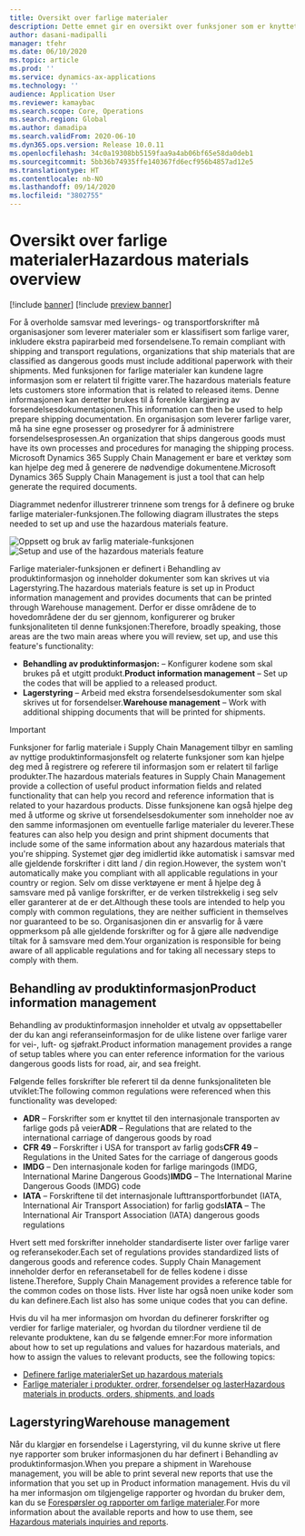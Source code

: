```yaml
---
title: Oversikt over farlige materialer
description: Dette emnet gir en oversikt over funksjoner som er knyttet til håndtering og dokumentasjon av farlige materialer under produktinformasjonsbehandling og lagerstyring.
author: dasani-madipalli
manager: tfehr
ms.date: 06/10/2020
ms.topic: article
ms.prod: ''
ms.service: dynamics-ax-applications
ms.technology: ''
audience: Application User
ms.reviewer: kamaybac
ms.search.scope: Core, Operations
ms.search.region: Global
ms.author: damadipa
ms.search.validFrom: 2020-06-10
ms.dyn365.ops.version: Release 10.0.11
ms.openlocfilehash: 34c0a19308bb5159faa9a4ab06bf65e58da0deb1
ms.sourcegitcommit: 5bb36b74935ffe140367fd6ecf956b4857ad12e5
ms.translationtype: HT
ms.contentlocale: nb-NO
ms.lasthandoff: 09/14/2020
ms.locfileid: "3802755"
---
```

# <a name="hazardous-materials-overview"></a><span data-ttu-id="9f58b-103">Oversikt over farlige materialer</span><span class="sxs-lookup"><span data-stu-id="9f58b-103">Hazardous materials overview</span></span>

[!include [banner](../includes/banner.md)]
[!include [preview banner](../includes/preview-banner.md)]

<span data-ttu-id="9f58b-104">For å overholde samsvar med leverings- og transportforskrifter må organisasjoner som leverer materialer som er klassifisert som farlige varer, inkludere ekstra papirarbeid med forsendelsene.</span><span class="sxs-lookup"><span data-stu-id="9f58b-104">To remain compliant with shipping and transport regulations, organizations that ship materials that are classified as dangerous goods must include additional paperwork with their shipments.</span></span> <span data-ttu-id="9f58b-105">Med funksjonen for farlige materialer kan kundene lagre informasjon som er relatert til frigitte varer.</span><span class="sxs-lookup"><span data-stu-id="9f58b-105">The hazardous materials feature lets customers store information that is related to released items.</span></span> <span data-ttu-id="9f58b-106">Denne informasjonen kan deretter brukes til å forenkle klargjøring av forsendelsesdokumentasjonen.</span><span class="sxs-lookup"><span data-stu-id="9f58b-106">This information can then be used to help prepare shipping documentation.</span></span> <span data-ttu-id="9f58b-107">En organisasjon som leverer farlige varer, må ha sine egne prosesser og prosedyrer for å administrere forsendelsesprosessen.</span><span class="sxs-lookup"><span data-stu-id="9f58b-107">An organization that ships dangerous goods must have its own processes and procedures for managing the shipping process.</span></span> <span data-ttu-id="9f58b-108">Microsoft Dynamics 365 Supply Chain Management er bare et verktøy som kan hjelpe deg med å generere de nødvendige dokumentene.</span><span class="sxs-lookup"><span data-stu-id="9f58b-108">Microsoft Dynamics 365 Supply Chain Management is just a tool that can help generate the required documents.</span></span>

<span data-ttu-id="9f58b-109">Diagrammet nedenfor illustrerer trinnene som trengs for å definere og bruke farlige materialer-funksjonen.</span><span class="sxs-lookup"><span data-stu-id="9f58b-109">The following diagram illustrates the steps needed to set up and use the hazardous materials feature.</span></span>

<span data-ttu-id="9f58b-110">![Oppsett og bruk av farlig materiale-funksjonen](media/hazmat-overview.png "Oppsett og bruk av farlig materiale-funksjonen")</span><span class="sxs-lookup"><span data-stu-id="9f58b-110">![Setup and use of the hazardous materials feature](media/hazmat-overview.png "Setup and use of the hazardous materials feature")</span></span>

<span data-ttu-id="9f58b-111">Farlige materialer-funksjonen er definert i Behandling av produktinformasjon og inneholder dokumenter som kan skrives ut via Lagerstyring.</span><span class="sxs-lookup"><span data-stu-id="9f58b-111">The hazardous materials feature is set up in Product information management and provides documents that can be printed through Warehouse management.</span></span> <span data-ttu-id="9f58b-112">Derfor er disse områdene de to hovedområdene der du ser gjennom, konfigurerer og bruker funksjonaliteten til denne funksjonen:</span><span class="sxs-lookup"><span data-stu-id="9f58b-112">Therefore, broadly speaking, those areas are the two main areas where you will review, set up, and use this feature's functionality:</span></span>

- <span data-ttu-id="9f58b-113">**Behandling av produktinformasjon:** – Konfigurer kodene som skal brukes på et utgitt produkt.</span><span class="sxs-lookup"><span data-stu-id="9f58b-113">**Product information management** – Set up the codes that will be applied to a released product.</span></span>
- <span data-ttu-id="9f58b-114">**Lagerstyring** – Arbeid med ekstra forsendelsesdokumenter som skal skrives ut for forsendelser.</span><span class="sxs-lookup"><span data-stu-id="9f58b-114">**Warehouse management** – Work with additional shipping documents that will be printed for shipments.</span></span>

> [!IMPORTANT]
> <span data-ttu-id="9f58b-115">Funksjoner for farlig materiale i Supply Chain Management tilbyr en samling av nyttige produktinformasjonsfelt og relaterte funksjoner som kan hjelpe deg med å registrere og referere til informasjon som er relatert til farlige produkter.</span><span class="sxs-lookup"><span data-stu-id="9f58b-115">The hazardous materials features in Supply Chain Management provide a collection of useful product information fields and related functionality that can help you record and reference information that is related to your hazardous products.</span></span> <span data-ttu-id="9f58b-116">Disse funksjonene kan også hjelpe deg med å utforme og skrive ut forsendelsesdokumenter som inneholder noe av den samme informasjonen om eventuelle farlige materialer du leverer.</span><span class="sxs-lookup"><span data-stu-id="9f58b-116">These features can also help you design and print shipment documents that include some of the same information about any hazardous materials that you're shipping.</span></span> <span data-ttu-id="9f58b-117">Systemet gjør deg imidlertid ikke automatisk i samsvar med alle gjeldende forskrifter i ditt land / din region.</span><span class="sxs-lookup"><span data-stu-id="9f58b-117">However, the system won't automatically make you compliant with all applicable regulations in your country or region.</span></span> <span data-ttu-id="9f58b-118">Selv om disse verktøyene er ment å hjelpe deg å samsvare med på vanlige forskrifter, er de verken tilstrekkelig i seg selv eller garanterer at de er det.</span><span class="sxs-lookup"><span data-stu-id="9f58b-118">Although these tools are intended to help you comply with common regulations, they are neither sufficient in themselves nor guaranteed to be so.</span></span> <span data-ttu-id="9f58b-119">Organisasjonen din er ansvarlig for å være oppmerksom på alle gjeldende forskrifter og for å gjøre alle nødvendige tiltak for å samsvare med dem.</span><span class="sxs-lookup"><span data-stu-id="9f58b-119">Your organization is responsible for being aware of all applicable regulations and for taking all necessary steps to comply with them.</span></span>

## <a name="product-information-management"></a><span data-ttu-id="9f58b-120">Behandling av produktinformasjon</span><span class="sxs-lookup"><span data-stu-id="9f58b-120">Product information management</span></span>

<span data-ttu-id="9f58b-121">Behandling av produktinformasjon inneholder et utvalg av oppsettabeller der du kan angi referanseinformasjon for de ulike listene over farlige varer for vei-, luft- og sjøfrakt.</span><span class="sxs-lookup"><span data-stu-id="9f58b-121">Product information management provides a range of setup tables where you can enter reference information for the various dangerous goods lists for road, air, and sea freight.</span></span>

<span data-ttu-id="9f58b-122">Følgende felles forskrifter ble referert til da denne funksjonaliteten ble utviklet:</span><span class="sxs-lookup"><span data-stu-id="9f58b-122">The following common regulations were referenced when this functionality was developed:</span></span>

- <span data-ttu-id="9f58b-123">**ADR** – Forskrifter som er knyttet til den internasjonale transporten av farlige gods på veier</span><span class="sxs-lookup"><span data-stu-id="9f58b-123">**ADR** – Regulations that are related to the international carriage of dangerous goods by road</span></span>
- <span data-ttu-id="9f58b-124">**CFR 49** – Forskrifter i USA for transport av farlig gods</span><span class="sxs-lookup"><span data-stu-id="9f58b-124">**CFR 49** – Regulations in the United Sates for the carriage of dangerous goods</span></span>
- <span data-ttu-id="9f58b-125">**IMDG** – Den internasjonale koden for farlige maringods (IMDG, International Marine Dangerous Goods)</span><span class="sxs-lookup"><span data-stu-id="9f58b-125">**IMDG** – The International Marine Dangerous Goods (IMDG) code</span></span>
- <span data-ttu-id="9f58b-126">**IATA** – Forskriftene til det internasjonale lufttransportforbundet (IATA, International Air Transport Association) for farlig gods</span><span class="sxs-lookup"><span data-stu-id="9f58b-126">**IATA** – The International Air Transport Association (IATA) dangerous goods regulations</span></span>

<span data-ttu-id="9f58b-127">Hvert sett med forskrifter inneholder standardiserte lister over farlige varer og referansekoder.</span><span class="sxs-lookup"><span data-stu-id="9f58b-127">Each set of regulations provides standardized lists of dangerous goods and reference codes.</span></span> <span data-ttu-id="9f58b-128">Supply Chain Management inneholder derfor en referansetabell for de felles kodene i disse listene.</span><span class="sxs-lookup"><span data-stu-id="9f58b-128">Therefore, Supply Chain Management provides a reference table for the common codes on those lists.</span></span> <span data-ttu-id="9f58b-129">Hver liste har også noen unike koder som du kan definere.</span><span class="sxs-lookup"><span data-stu-id="9f58b-129">Each list also has some unique codes that you can define.</span></span>

<span data-ttu-id="9f58b-130">Hvis du vil ha mer informasjon om hvordan du definerer forskrifter og verdier for farlige materialer, og hvordan du tilordner verdiene til de relevante produktene, kan du se følgende emner:</span><span class="sxs-lookup"><span data-stu-id="9f58b-130">For more information about how to set up regulations and values for hazardous materials, and how to assign the values to relevant products, see the following topics:</span></span>

- [<span data-ttu-id="9f58b-131">Definere farlige materialer</span><span class="sxs-lookup"><span data-stu-id="9f58b-131">Set up hazardous materials</span></span>](hazmat-setup.md)
- [<span data-ttu-id="9f58b-132">Farlige materialer i produkter, ordrer, forsendelser og laster</span><span class="sxs-lookup"><span data-stu-id="9f58b-132">Hazardous materials in products, orders, shipments, and loads</span></span>](hazmat-items.md)

## <a name="warehouse-management"></a><span data-ttu-id="9f58b-133">Lagerstyring</span><span class="sxs-lookup"><span data-stu-id="9f58b-133">Warehouse management</span></span>

<span data-ttu-id="9f58b-134">Når du klargjør en forsendelse i Lagerstyring, vil du kunne skrive ut flere nye rapporter som bruker informasjonen du har definert i Behandling av produktinformasjon.</span><span class="sxs-lookup"><span data-stu-id="9f58b-134">When you prepare a shipment in Warehouse management, you will be able to print several new reports that use the information that you set up in Product information management.</span></span> <span data-ttu-id="9f58b-135">Hvis du vil ha mer informasjon om tilgjengelige rapporter og hvordan du bruker dem, kan du se [Forespørsler og rapporter om farlige materialer](hazmat-reports.md).</span><span class="sxs-lookup"><span data-stu-id="9f58b-135">For more information about the available reports and how to use them, see [Hazardous materials inquiries and reports](hazmat-reports.md).</span></span>
